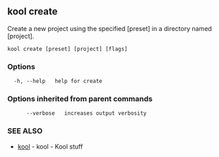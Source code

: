 ## kool create

Create a new project using the specified [preset] in a directory named [project].

```
kool create [preset] [project] [flags]
```

### Options

```
  -h, --help   help for create
```

### Options inherited from parent commands

```
      --verbose   increases output verbosity
```

### SEE ALSO

* [kool](kool)	 - kool - Kool stuff

